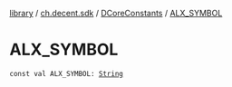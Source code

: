 [library](../../index.md) / [ch.decent.sdk](../index.md) / [DCoreConstants](index.md) / [ALX_SYMBOL](./-a-l-x_-s-y-m-b-o-l.md)

# ALX_SYMBOL

`const val ALX_SYMBOL: `[`String`](https://kotlinlang.org/api/latest/jvm/stdlib/kotlin/-string/index.html)